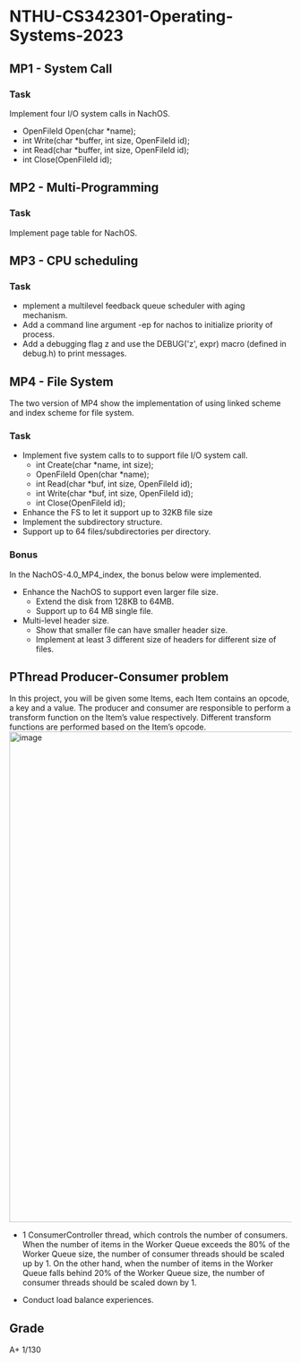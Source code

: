 # NTHU-CS342301-Operating-Systems-2023

## MP1 - System Call
### Task
Implement four I/O system calls in NachOS.
- OpenFileId Open(char *name);
- int Write(char *buffer, int size, OpenFileId id);
- int Read(char *buffer, int size, OpenFileId id);
- int Close(OpenFileId id);

## MP2 - Multi-Programming
### Task
Implement page table for NachOS.

## MP3 - CPU scheduling
### Task
- mplement a multilevel feedback queue scheduler with aging mechanism.
- Add a command line argument -ep for nachos to initialize priority of process.
- Add a debugging flag z and use the DEBUG('z', expr) macro (defined in debug.h) to print messages.

## MP4 - File System
The two version of MP4 show the implementation of using linked scheme and index scheme for file system.
### Task
- Implement five system calls to to support file I/O system call.
  - int Create(char *name, int size);
  - OpenFileId Open(char *name);
  - int Read(char *buf, int size, OpenFileId id);
  - int Write(char *buf, int size, OpenFileId id);
  - int Close(OpenFileId id);
- Enhance the FS to let it support up to 32KB file size
- Implement the subdirectory structure.
- Support up to 64 files/subdirectories per directory.

### Bonus
In the NachOS-4.0_MP4_index, the bonus below were implemented. 
- Enhance the NachOS to support even larger file size.
  - Extend the disk from 128KB to 64MB.
  - Support up to 64 MB single file.
- Multi-level header size.
  - Show that smaller file can have smaller header size.
  - Implement at least 3 different size of headers for different size of files.

## PThread Producer-Consumer problem
In this project, you will be given some Items, each Item contains an opcode, a key and a value. The producer and consumer are responsible to perform a transform function on the Item’s value respectively. Different transform functions are performed based on the Item’s opcode.
<img width="876" alt="image" src="https://github.com/EvanPai/NTHU-CS342301-Operating-Systems-2023/assets/84391176/76e716a6-9b43-4654-8483-33c218ec2156">

- 1 ConsumerController thread, which controls the number of consumers. When the number of items in the Worker Queue exceeds the 80% of the Worker Queue size, the number of consumer threads should be scaled up by 1. On the other hand, when the number of items in the Worker Queue falls behind 20% of the Worker Queue size, the number of consumer threads should be scaled down by 1.

- Conduct load balance experiences.

## Grade
A+ 1/130
